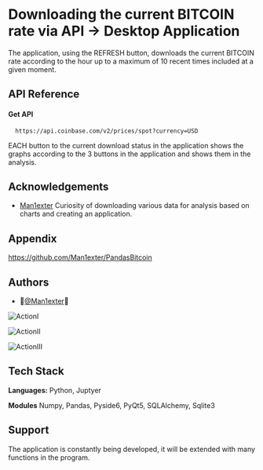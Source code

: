 
# Downloading the current BITCOIN rate via API -> Desktop Application

The application, using the REFRESH button, downloads the current BITCOIN rate according to the hour up to a maximum of 10 recent times included at a given moment.


## API Reference

#### Get API

```http
  https://api.coinbase.com/v2/prices/spot?currency=USD
```

EACH button to the current download status in the application shows the graphs according to the 3 buttons in the application and shows them in the analysis.


## Acknowledgements

 - [Man1exter](https://github.com/Man1exter)
 Curiosity of downloading various data for analysis based on charts and creating an application.



## Appendix

https://github.com/Man1exter/PandasBitcoin


## Authors

- 🐍[@Man1exter](https://github.com/Man1exter?tab=repositories)🐍


![ActionI](C:\Users\mperz\Desktop\PandasBitcoin\pandasssss\1step.PNG)

![ActionII](C:\Users\mperz\Desktop\PandasBitcoin\pandasssss\2step.PNG)

![ActionIII](C:\Users\mperz\Desktop\PandasBitcoin\pandasssss\ink.PNG)


## Tech Stack

**Languages:** Python, Juptyer

**Modules** Numpy, Pandas, Pyside6, PyQt5, SQLAlchemy, Sqlite3



## Support

The application is constantly being developed, it will be extended with many functions in the program.

